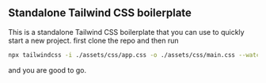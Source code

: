 ## Standalone Tailwind CSS boilerplate

This is a standalone Tailwind CSS boilerplate that you can use to quickly start a new project.
first clone the repo and then run

```bash
npx tailwindcss -i ./assets/css/app.css -o ./assets/css/main.css --watch
```

and you are good to go.